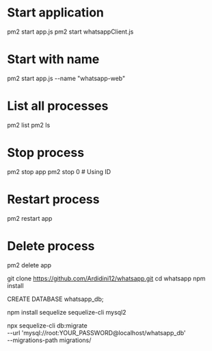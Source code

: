 # Start application
pm2 start app.js
pm2 start whatsappClient.js 

# Start with name
pm2 start app.js --name "whatsapp-web"

# List all processes
pm2 list
pm2 ls

# Stop process
pm2 stop app
pm2 stop 0  # Using ID

# Restart process
pm2 restart app

# Delete process
pm2 delete app


git clone https://github.com/Ardidini12/whatsapp.git
cd whatsapp
npm install

CREATE DATABASE whatsapp_db;

npm install sequelize sequelize-cli mysql2

npx sequelize-cli db:migrate \
  --url 'mysql://root:YOUR_PASSWORD@localhost/whatsapp_db' \
  --migrations-path migrations/


